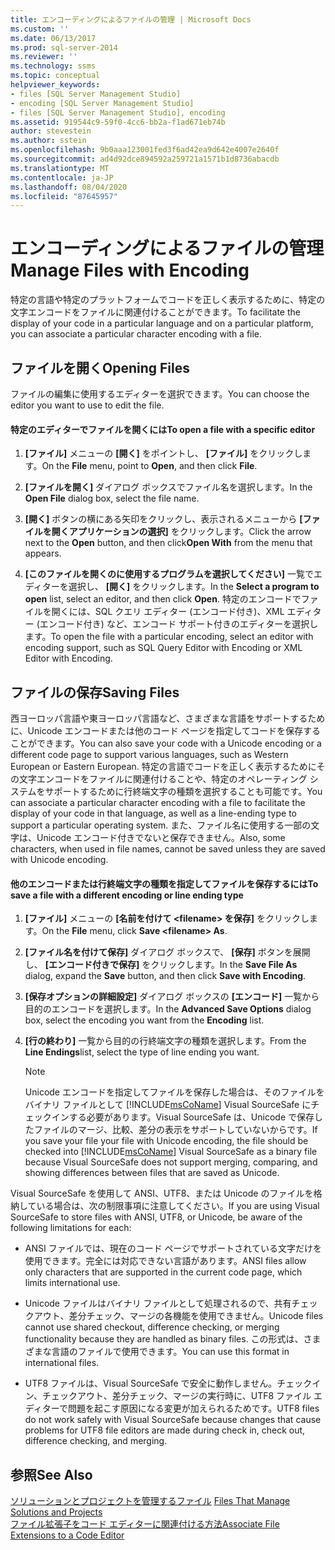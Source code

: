 ```yaml
---
title: エンコーディングによるファイルの管理 | Microsoft Docs
ms.custom: ''
ms.date: 06/13/2017
ms.prod: sql-server-2014
ms.reviewer: ''
ms.technology: ssms
ms.topic: conceptual
helpviewer_keywords:
- files [SQL Server Management Studio]
- encoding [SQL Server Management Studio]
- files [SQL Server Management Studio], encoding
ms.assetid: 919544c9-59f0-4cc6-bb2a-f1ad671eb74b
author: stevestein
ms.author: sstein
ms.openlocfilehash: 9b0aaa123001fed3f6ad42ea9d642e4007e2640f
ms.sourcegitcommit: ad4d92dce894592a259721a1571b1d8736abacdb
ms.translationtype: MT
ms.contentlocale: ja-JP
ms.lasthandoff: 08/04/2020
ms.locfileid: "87645957"
---
```

# <a name="manage-files-with-encoding"></a><span data-ttu-id="d3638-102">エンコーディングによるファイルの管理</span><span class="sxs-lookup"><span data-stu-id="d3638-102">Manage Files with Encoding</span></span>
  <span data-ttu-id="d3638-103">特定の言語や特定のプラットフォームでコードを正しく表示するために、特定の文字エンコードをファイルに関連付けることができます。</span><span class="sxs-lookup"><span data-stu-id="d3638-103">To facilitate the display of your code in a particular language and on a particular platform, you can associate a particular character encoding with a file.</span></span>  
  
## <a name="opening-files"></a><span data-ttu-id="d3638-104">ファイルを開く</span><span class="sxs-lookup"><span data-stu-id="d3638-104">Opening Files</span></span>  
 <span data-ttu-id="d3638-105">ファイルの編集に使用するエディターを選択できます。</span><span class="sxs-lookup"><span data-stu-id="d3638-105">You can choose the editor you want to use to edit the file.</span></span>  
  
#### <a name="to-open-a-file-with-a-specific-editor"></a><span data-ttu-id="d3638-106">特定のエディターでファイルを開くには</span><span class="sxs-lookup"><span data-stu-id="d3638-106">To open a file with a specific editor</span></span>  
  
1.  <span data-ttu-id="d3638-107">**[ファイル]** メニューの **[開く]** をポイントし、 **[ファイル]** をクリックします。</span><span class="sxs-lookup"><span data-stu-id="d3638-107">On the **File** menu, point to **Open**, and then click **File**.</span></span>  
  
2.  <span data-ttu-id="d3638-108">**[ファイルを開く]** ダイアログ ボックスでファイル名を選択します。</span><span class="sxs-lookup"><span data-stu-id="d3638-108">In the **Open File** dialog box, select the file name.</span></span>  
  
3.  <span data-ttu-id="d3638-109">**[開く]** ボタンの横にある矢印をクリックし、表示されるメニューから **[ファイルを開くアプリケーションの選択]** をクリックします。</span><span class="sxs-lookup"><span data-stu-id="d3638-109">Click the arrow next to the **Open** button, and then click**Open With** from the menu that appears.</span></span>  
  
4.  <span data-ttu-id="d3638-110">**[このファイルを開くのに使用するプログラムを選択してください]** 一覧でエディターを選択し、 **[開く]** をクリックします。</span><span class="sxs-lookup"><span data-stu-id="d3638-110">In the **Select a program to open** list, select an editor, and then click **Open**.</span></span> <span data-ttu-id="d3638-111">特定のエンコードでファイルを開くには、SQL クエリ エディター (エンコード付き)、XML エディター (エンコード付き) など、エンコード サポート付きのエディターを選択します。</span><span class="sxs-lookup"><span data-stu-id="d3638-111">To open the file with a particular encoding, select an editor with encoding support, such as SQL Query Editor with Encoding or XML Editor with Encoding.</span></span>  
  
## <a name="saving-files"></a><span data-ttu-id="d3638-112">ファイルの保存</span><span class="sxs-lookup"><span data-stu-id="d3638-112">Saving Files</span></span>  
 <span data-ttu-id="d3638-113">西ヨーロッパ言語や東ヨーロッパ言語など、さまざまな言語をサポートするために、Unicode エンコードまたは他のコード ページを指定してコードを保存することができます。</span><span class="sxs-lookup"><span data-stu-id="d3638-113">You can also save your code with a Unicode encoding or a different code page to support various languages, such as Western European or Eastern European.</span></span> <span data-ttu-id="d3638-114">特定の言語でコードを正しく表示するためにその文字エンコードをファイルに関連付けることや、特定のオペレーティング システムをサポートするために行終端文字の種類を選択することも可能です。</span><span class="sxs-lookup"><span data-stu-id="d3638-114">You can associate a particular character encoding with a file to facilitate the display of your code in that language, as well as a line-ending type to support a particular operating system.</span></span> <span data-ttu-id="d3638-115">また、ファイル名に使用する一部の文字は、Unicode エンコード付きでないと保存できません。</span><span class="sxs-lookup"><span data-stu-id="d3638-115">Also, some characters, when used in file names, cannot be saved unless they are saved with Unicode encoding.</span></span>  
  
#### <a name="to-save-a-file-with-a-different-encoding-or-line-ending-type"></a><span data-ttu-id="d3638-116">他のエンコードまたは行終端文字の種類を指定してファイルを保存するには</span><span class="sxs-lookup"><span data-stu-id="d3638-116">To save a file with a different encoding or line ending type</span></span>  
  
1.  <span data-ttu-id="d3638-117">**[ファイル]** メニューの **[名前を付けて \<filename> を保存]** をクリックします。</span><span class="sxs-lookup"><span data-stu-id="d3638-117">On the **File** menu, click **Save \<filename> As**.</span></span>  
  
2.  <span data-ttu-id="d3638-118">**[ファイル名を付けて保存]** ダイアログ ボックスで、 **[保存]** ボタンを展開し、 **[エンコード付きで保存]** をクリックします。</span><span class="sxs-lookup"><span data-stu-id="d3638-118">In the **Save File As** dialog, expand the **Save** button, and then click **Save with Encoding**.</span></span>  
  
3.  <span data-ttu-id="d3638-119">**[保存オプションの詳細設定]** ダイアログ ボックスの **[エンコード]** 一覧から目的のエンコードを選択します。</span><span class="sxs-lookup"><span data-stu-id="d3638-119">In the **Advanced Save Options** dialog box, select the encoding you want from the **Encoding** list.</span></span>  
  
4.  <span data-ttu-id="d3638-120">**[行の終わり]** 一覧から目的の行終端文字の種類を選択します。</span><span class="sxs-lookup"><span data-stu-id="d3638-120">From the **Line Endings**list, select the type of line ending you want.</span></span>  
  
    > [!NOTE]  
    >  <span data-ttu-id="d3638-121">Unicode エンコードを指定してファイルを保存した場合は、そのファイルをバイナリ ファイルとして [!INCLUDE[msCoName](../../includes/msconame-md.md)] Visual SourceSafe にチェックインする必要があります。Visual SourceSafe は、Unicode で保存したファイルのマージ、比較、差分の表示をサポートしていないからです。</span><span class="sxs-lookup"><span data-stu-id="d3638-121">If you save your file your file with Unicode encoding, the file should be checked into [!INCLUDE[msCoName](../../includes/msconame-md.md)] Visual SourceSafe as a binary file because Visual SourceSafe does not support merging, comparing, and showing differences between files that are saved as Unicode.</span></span>  
  
 <span data-ttu-id="d3638-122">Visual SourceSafe を使用して ANSI、UTF8、または Unicode のファイルを格納している場合は、次の制限事項に注意してください。</span><span class="sxs-lookup"><span data-stu-id="d3638-122">If you are using Visual SourceSafe to store files with ANSI, UTF8, or Unicode, be aware of the following limitations for each:</span></span>  
  
-   <span data-ttu-id="d3638-123">ANSI ファイルでは、現在のコード ページでサポートされている文字だけを使用できます。完全には対応できない言語があります。</span><span class="sxs-lookup"><span data-stu-id="d3638-123">ANSI files allow only characters that are supported in the current code page, which limits international use.</span></span>  
  
-   <span data-ttu-id="d3638-124">Unicode ファイルはバイナリ ファイルとして処理されるので、共有チェックアウト、差分チェック、マージの各機能を使用できません。</span><span class="sxs-lookup"><span data-stu-id="d3638-124">Unicode files cannot use shared checkout, difference checking, or merging functionality because they are handled as binary files.</span></span> <span data-ttu-id="d3638-125">この形式は、さまざまな言語のファイルで使用できます。</span><span class="sxs-lookup"><span data-stu-id="d3638-125">You can use this format in international files.</span></span>  
  
-   <span data-ttu-id="d3638-126">UTF8 ファイルは、Visual SourceSafe で安全に動作しません。チェックイン、チェックアウト、差分チェック、マージの実行時に、UTF8 ファイル エディターで問題を起こす原因になる変更が加えられるためです。</span><span class="sxs-lookup"><span data-stu-id="d3638-126">UTF8 files do not work safely with Visual SourceSafe because changes that cause problems for UTF8 file editors are made during check in, check out, difference checking, and merging.</span></span>  
  
## <a name="see-also"></a><span data-ttu-id="d3638-127">参照</span><span class="sxs-lookup"><span data-stu-id="d3638-127">See Also</span></span>  
 <span data-ttu-id="d3638-128">[ソリューションとプロジェクトを管理するファイル](files-that-manage-solutions-and-projects.md) </span><span class="sxs-lookup"><span data-stu-id="d3638-128">[Files That Manage Solutions and Projects](files-that-manage-solutions-and-projects.md) </span></span>  
 [<span data-ttu-id="d3638-129">ファイル拡張子をコード エディターに関連付ける方法</span><span class="sxs-lookup"><span data-stu-id="d3638-129">Associate File Extensions to a Code Editor</span></span>](../../relational-databases/scripting/associate-file-extensions-to-a-code-editor.md)  
  
  
